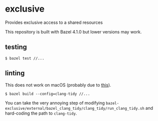 # exclusive
Provides exclusive access to a shared resources

This repository is built with Bazel 4.1.0 but lower versions may work.

## testing

    $ bazel test //...

## linting

This does not work on macOS (probably due to [this](https://github.com/bazelbuild/bazel/issues/12049)).

    $ bazel build --config=clang-tidy //...

You can take the very annoying step of modifying
`bazel-exclusive/external/bazel_clang_tidy/clang_tidy/run_clang_tidy.sh` and
hard-coding the path to `clang-tidy`.
